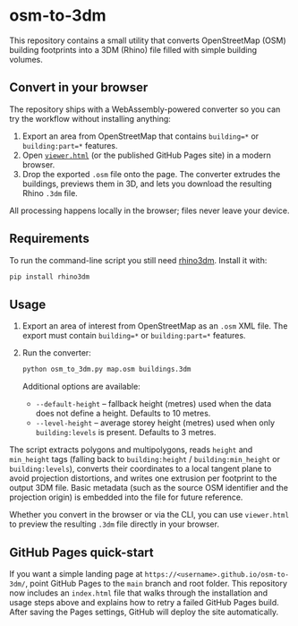 # osm-to-3dm

This repository contains a small utility that converts OpenStreetMap (OSM)
building footprints into a 3DM (Rhino) file filled with simple building
volumes.

## Convert in your browser

The repository ships with a WebAssembly-powered converter so you can try the
workflow without installing anything:

1. Export an area from OpenStreetMap that contains `building=*` or
   `building:part=*` features.
2. Open [`viewer.html`](viewer.html) (or the published GitHub Pages site) in a
   modern browser.
3. Drop the exported `.osm` file onto the page. The converter extrudes the
   buildings, previews them in 3D, and lets you download the resulting Rhino
   `.3dm` file.

All processing happens locally in the browser; files never leave your device.

## Requirements

To run the command-line script you still need
[rhino3dm](https://github.com/mcneel/rhino3dm). Install it with:

```bash
pip install rhino3dm
```

## Usage

1. Export an area of interest from OpenStreetMap as an `.osm` XML file. The
   export must contain `building=*` or `building:part=*` features.
2. Run the converter:

   ```bash
   python osm_to_3dm.py map.osm buildings.3dm
   ```

   Additional options are available:

   * `--default-height` – fallback height (metres) used when the data does not
     define a height. Defaults to 10 metres.
   * `--level-height` – average storey height (metres) used when only
     `building:levels` is present. Defaults to 3 metres.

The script extracts polygons and multipolygons, reads `height` and
`min_height` tags (falling back to `building:height` / `building:min_height` or
`building:levels`), converts their coordinates to a local tangent plane to
avoid projection distortions, and writes one extrusion per footprint to the
output 3DM file. Basic metadata (such as the source OSM identifier and the
projection origin) is embedded into the file for future reference.

Whether you convert in the browser or via the CLI, you can use `viewer.html`
to preview the resulting `.3dm` file directly in your browser.

## GitHub Pages quick-start

If you want a simple landing page at
`https://<username>.github.io/osm-to-3dm/`, point GitHub Pages to the `main`
branch and root folder. This repository now includes an `index.html` file that
walks through the installation and usage steps above and explains how to retry a
failed GitHub Pages build. After saving the Pages settings, GitHub will deploy
the site automatically.
